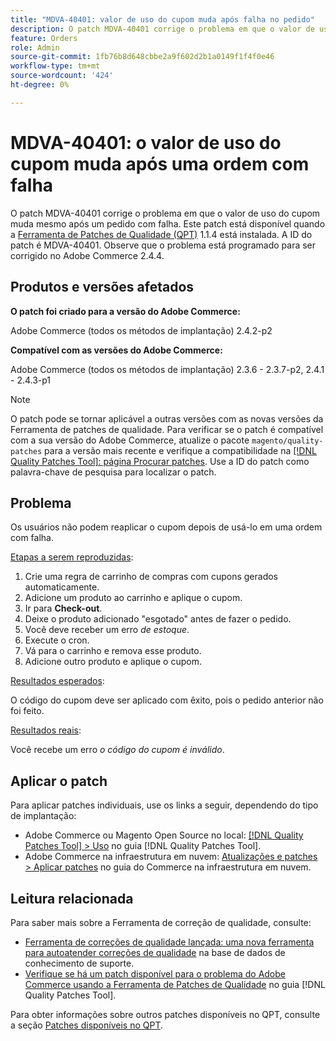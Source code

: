 ```yaml
---
title: "MDVA-40401: valor de uso do cupom muda após falha no pedido"
description: O patch MDVA-40401 corrige o problema em que o valor de uso do cupom muda mesmo após um pedido com falha. Este patch está disponível quando a [Ferramenta de correções de qualidade (QPT)](https://experienceleague.adobe.com/en/docs/commerce-knowledge-base/kb/announcements/commerce-announcements/magento-quality-patches-released-new-tool-to-self-serve-quality-patches) 1.1.4 está instalada. A ID do patch é MDVA-40401. Observe que o problema está programado para ser corrigido no Adobe Commerce 2.4.4.
feature: Orders
role: Admin
source-git-commit: 1fb76b8d648cbbe2a9f602d2b1a0149f1f4f0e46
workflow-type: tm+mt
source-wordcount: '424'
ht-degree: 0%

---
```


# MDVA-40401: o valor de uso do cupom muda após uma ordem com falha

O patch MDVA-40401 corrige o problema em que o valor de uso do cupom muda mesmo após um pedido com falha. Este patch está disponível quando a [Ferramenta de Patches de Qualidade (QPT)](https://experienceleague.adobe.com/en/docs/commerce-knowledge-base/kb/announcements/commerce-announcements/magento-quality-patches-released-new-tool-to-self-serve-quality-patches) 1.1.4 está instalada. A ID do patch é MDVA-40401. Observe que o problema está programado para ser corrigido no Adobe Commerce 2.4.4.

## Produtos e versões afetados

**O patch foi criado para a versão do Adobe Commerce:**

Adobe Commerce (todos os métodos de implantação) 2.4.2-p2

**Compatível com as versões do Adobe Commerce:**

Adobe Commerce (todos os métodos de implantação) 2.3.6 - 2.3.7-p2, 2.4.1 - 2.4.3-p1

>[!NOTE]
>
>O patch pode se tornar aplicável a outras versões com as novas versões da Ferramenta de patches de qualidade. Para verificar se o patch é compatível com a sua versão do Adobe Commerce, atualize o pacote `magento/quality-patches` para a versão mais recente e verifique a compatibilidade na [[!DNL Quality Patches Tool]: página Procurar patches](https://experienceleague.adobe.com/en/docs/commerce-knowledge-base/kb/announcements/commerce-announcements/magento-quality-patches-released-new-tool-to-self-serve-quality-patches). Use a ID do patch como palavra-chave de pesquisa para localizar o patch.

## Problema

Os usuários não podem reaplicar o cupom depois de usá-lo em uma ordem com falha.

<u>Etapas a serem reproduzidas</u>:

1. Crie uma regra de carrinho de compras com cupons gerados automaticamente.
1. Adicione um produto ao carrinho e aplique o cupom.
1. Ir para **Check-out**.
1. Deixe o produto adicionado &quot;esgotado&quot; antes de fazer o pedido.
1. Você deve receber um erro *de estoque*.
1. Execute o cron.
1. Vá para o carrinho e remova esse produto.
1. Adicione outro produto e aplique o cupom.

<u>Resultados esperados</u>:

O código do cupom deve ser aplicado com êxito, pois o pedido anterior não foi feito.

<u>Resultados reais</u>:

Você recebe um erro *o código do cupom é inválido*.

## Aplicar o patch

Para aplicar patches individuais, use os links a seguir, dependendo do tipo de implantação:

* Adobe Commerce ou Magento Open Source no local: [[!DNL Quality Patches Tool] > Uso](/help/tools/quality-patches-tool/usage.md) no guia [!DNL Quality Patches Tool].
* Adobe Commerce na infraestrutura em nuvem: [Atualizações e patches > Aplicar patches](https://experienceleague.adobe.com/docs/commerce-cloud-service/user-guide/develop/upgrade/apply-patches.html) no guia do Commerce na infraestrutura em nuvem.

## Leitura relacionada

Para saber mais sobre a Ferramenta de correção de qualidade, consulte:

* [Ferramenta de correções de qualidade lançada: uma nova ferramenta para autoatender correções de qualidade](https://experienceleague.adobe.com/en/docs/commerce-knowledge-base/kb/announcements/commerce-announcements/magento-quality-patches-released-new-tool-to-self-serve-quality-patches) na base de dados de conhecimento de suporte.
* [Verifique se há um patch disponível para o problema do Adobe Commerce usando a Ferramenta de Patches de Qualidade](/help/tools/quality-patches-tool/patches-available-in-qpt/check-patch-for-magento-issue-with-magento-quality-patches.md) no guia [!DNL Quality Patches Tool].

Para obter informações sobre outros patches disponíveis no QPT, consulte a seção [Patches disponíveis no QPT](https://experienceleague.adobe.com/tools/commerce-quality-patches/index.html).

